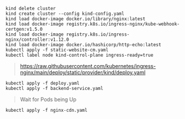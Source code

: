 ```
kind delete cluster
kind create cluster --config kind-config.yaml
kind load docker-image docker.io/library/nginx:latest
kind load docker-image registry.k8s.io/ingress-nginx/kube-webhook-certgen:v1.5.0
kind load docker-image registry.k8s.io/ingress-nginx/controller:v1.12.0
kind load docker-image docker.io/hashicorp/http-echo:latest
kubectl apply -f static-website-cm.yaml
kubectl label node kind-control-plane ingress-ready=true
```
>  https://raw.githubusercontent.com/kubernetes/ingress-nginx/main/deploy/static/provider/kind/deploy.yaml
```
kubectl apply -f deploy.yaml
kubectl apply -f backend-service.yaml
```
>  Wait for Pods being Up
```
kubectl apply -f nginx-cdn.yaml
```
